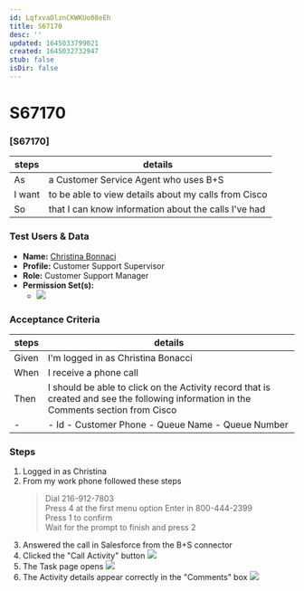 ```yaml
---
id: LqfxvaOlznCKWKUo08eEh
title: S67170
desc: ''
updated: 1645033799021
created: 1645032732947
stub: false
isDir: false
---
```

# S67170

### [S67170]

| steps  | details                                              |
| ------ | ---------------------------------------------------- |
| As     | a Customer Service Agent who uses B+S                |
| I want | to be able to view details about my calls from Cisco |
| So     | that I can know information about the calls I've had |

### Test Users & Data

- **Name:** [Christina Bonnaci](https://sherwin--qa.lightning.force.com/lightning/setup/ManageUsers/page?address=%2F00541000003qSQhAAM%3Fnoredirect%3D1%26isUserEntityOverride%3D1)
- **Profile:** Customer Support Supervisor
- **Role:** Customer Support Manager
- **Permission Set(s):**
  - ![](/assets/2022-02-07-14-10-15.png)

### Acceptance Criteria 

| steps | details                                                                                                                               |
| ----- | ------------------------------------------------------------------------------------------------------------------------------------- |
| Given | I'm logged in as Christina Bonacci                                                                                                    |
| When  | I receive a phone call                                                                                                                |
| Then  | I should be able to click on the Activity record that is created and see the following information in the Comments section from Cisco |
| -     | - Id - Customer Phone - Queue Name - Queue Number                                                                                     |

### Steps

1. Logged in as Christina
2. From my work phone followed these steps
   > Dial 216-912-7803  
   > Press 4 at the first menu option 
   > Enter in 800-444-2399  
   > Press 1 to confirm  
   > Wait for the prompt to finish and press 2
3. Answered the call in Salesforce from the B+S connector
4. Clicked the "Call Activity" button
   ![](/assets/2022-02-14-15-47-03.png)
5. The Task page opens
   ![](/assets/2022-02-14-15-47-57.png)
6. The Activity details appear correctly in the "Comments" box
   ![](/assets/2022-02-14-15-49-36.png)
